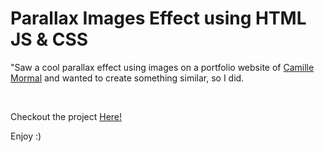 <h1>Parallax Images Effect using HTML JS & CSS</h1>
<p>"Saw a cool parallax effect using images on a portfolio website of <a href="https://camillemormal.com/" target="_blank">Camille Mormal</a> and wanted to create something similar, so I did.</p>
<br>
<p>Checkout the project <a href="https://zaibshaikh.github.io/Parallax-Images-Effect/" target="_blank">Here!</a></p>
<p>Enjoy :)</p>
